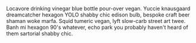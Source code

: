 Locavore drinking vinegar blue bottle pour-over vegan. Yuccie knausgaard dreamcatcher hexagon YOLO shabby chic edison bulb, bespoke craft beer shaman woke marfa. Squid tumeric vegan, lyft slow-carb street art twee. Banh mi hexagon 90's whatever, echo park you probably haven't heard of them sartorial shabby chic.